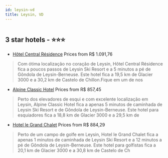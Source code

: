 ```yaml
---
id: leysin-vd
title: Leysin, VD
---
```


<center><img src="https://i.travelapi.com/hotels/1000000/440000/437800/437799/4415606b_b.jpg" alt="" /></center>


##  3 star hotels - ⭐️⭐️⭐️

-    [Hôtel Central Résidence](https://www.hurb.com/br/aud/https://www.hurb.com/br/hotels/leysin/hotel-central-residence-HT-RGH5?cmp=18055) Prices from R$ 1.091,76
   > Com ótima localização no coração de Leysin, Hôtel Central Résidence fica a poucos passos de Leysin Ski Resort e a 5 minutos a pé de Gôndola de Leysin-Berneuse.  Este hotel fica a 19,5 km de Glacier 3000 e a 30,2 km de Castelo de Chillon.Fique em um de nos
-    [Alpine Classic Hotel](https://www.hurb.com/br/aud/https://www.hurb.com/br/hotels/leysin/alpine-classic-hotel-HT-65TH?cmp=18055) Prices from R$ 857,45
   > Perto dos elevadores de esqui e com excelente localização em Leysin, Alpine Classic Hotel fica a apenas 5 minutos de caminhada de Leysin Ski Resort e de Gôndola de Leysin-Berneuse.  Este hotel para esquiadores fica a 18,8 km de Glacier 3000 e a 29,5 km de
-    [Hotel le Grand Chalet](https://www.hurb.com/br/aud/https://www.hurb.com/br/hotels/leysin/hotel-le-grand-chalet-HT-WMX2?cmp=18055) Prices from R$ 884,29
   > Perto de um campo de golfe em Leysin, Hotel le Grand Chalet fica a apenas 1 minutos de caminhada de Leysin Ski Resort e a 12 minutos a pé de Gôndola de Leysin-Berneuse.  Este hotel para golfistas fica a 20,1 km de Glacier 3000 e a 30,8 km de Castelo de Ch
